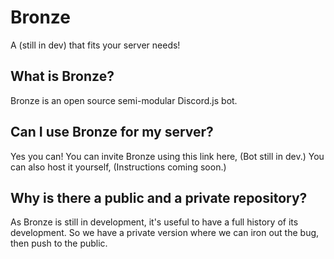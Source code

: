 # Bronze
A (still in dev) that fits your server needs!
## What is Bronze?
Bronze is an open source semi-modular Discord.js bot.
## Can I use Bronze for my server?
Yes you can! You can invite Bronze using this link here, (Bot still in dev.)
You can also host it yourself, (Instructions coming soon.)
## Why is there a public and a private repository?
As Bronze is still in development, it's useful to have a full history of its development. So we have a private version where we can iron out the bug, then push to the public.
